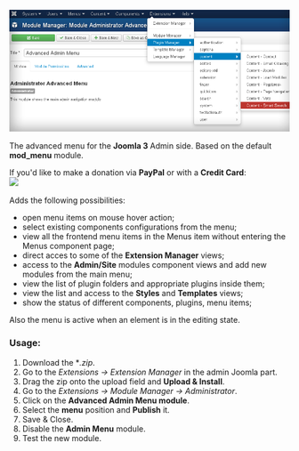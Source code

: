 
![](advanced-admin-menu-1.png)

The advanced menu for the **Joomla 3** Admin side. Based on the default **mod_menu** module. 

If you'd like to make a donation via **PayPal** or with a **Credit Card**:  
<a href="https://www.paypal.com/donate/?cmd=_s-xclick&hosted_button_id=4U6VKXLGU6LLU&source=url&locale.x=en_US"><img src="https://i.postimg.cc/2jXPm7TJ/btn-donate-2.png"></a>

Adds the following possibilities:

 - open menu items on mouse hover action;
 - select existing components configurations from the menu;
 - view all the frontend menu items in the Menus item without entering the Menus component page;
 - direct acces to some of the **Extension Manager** views;
 - access to the **Admin/Site** modules component views and add new modules from the main menu;
 - view the list of plugin folders and appropriate plugins inside them;
 - view the list and access to the **Styles** and **Templates** views;
 - show the status of different components, plugins, menu items;

Also the menu is active when an element is in the editing state.

### Usage:
1. Download the **.zip*.
2. Go to the *Extensions -> Extension Manager* in the admin Joomla part.
3. Drag the zip onto the upload field and **Upload & Install**.
4. Go to the *Extensions -> Module Manager -> Administrator*.
5. Click on the **Advanced Admin Menu module**.
6. Select the **menu** position and **Publish** it.
7. Save & Close.
8. Disable the **Admin Menu** module.
9. Test the new module.
